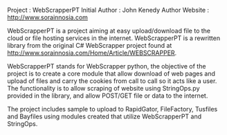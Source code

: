 Project         : WebScrapperPT
Initial Author  : John Kenedy
Author Website  : http://www.sorainnosia.com

WebScrapperPT is a project aiming at easy upload/download file to the cloud or file hosting services in the internet. WebScrapperPT is a rewritten library from the original C# WebScrapper project found at http://www.sorainnosia.com/Home/Article/WEBSCRAPPER.

WebScrapperPT stands for WebScrapper python, the objective of the project is to create a core module that allow download of web pages and upload of files and carry the cookies from call to call so it acts like a user. The functionality is to allow scraping of website using StringOps.py provided in the library, and allow POST/GET file or data to the internet.

The project includes sample to upload to RapidGator, FileFactory, Tusfiles and Bayfiles using modules created that utilize WebScrapperPT and StringOps.